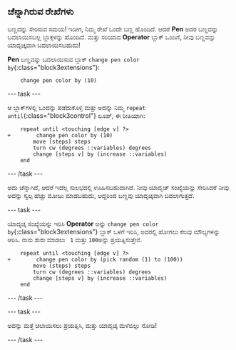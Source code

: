 ## ಚೆನ್ನಾಗಿರುವ ರೇಖೆಗಳು

ಬಣ್ಣವನ್ನು ಸೇರಿಸುವ ಸಮಯ! ಇದೀಗ, ನಿಮ್ಮ ರೇಖೆ ಒಂದೇ ಬಣ್ಣ ಹೊಂದಿದೆ. ಆದರೆ **Pen** ಅದರ ಬಣ್ಣವನ್ನು ಬದಲಾಯಿಸಬಲ್ಲ ಬ್ಲಾಕ್ಗಳನ್ನು ಹೊಂದಿದೆ. ಮತ್ತು ಸರಿಯಾದ **Operator** ಬ್ಲಾಕ್ ಒಂದಿಗೆ, ನೀವು ಬಣ್ಣವನ್ನು ಯಾದೃಚ್ಕವಾಗಿ ಬದಲಾಯಿಸಬಹುದು!

**Pen** ಬಣ್ಣವನ್ನು ಬದಲಾಯಿಸುವ ಬ್ಲಾಕ್ `change pen color by`{:class="block3extensions"}:

```blocks3
    change pen color by (10)
```

\--- task \---

ಆ ಬ್ಲಾಕ್‌ಗಳಲ್ಲಿ ಒಂದನ್ನು ಪಡೆದುಕೊಳ್ಳಿ ಮತ್ತು ಅದನ್ನು ನಿಮ್ಮ `repeat until`{:class="block3control"} ಲೂಪ್, ಈ ರೀತಿಯಾಗಿ:

```blocks3
    repeat until <touching [edge v] ?> 
+        change pen color by (10)
        move (steps) steps
        turn cw (degrees ::variables) degrees
        change [steps v] by (increase ::variables)
    end
```

\--- /task \---

ಅದು ಚೆನ್ನಾಗಿದೆ, ಆದರೆ ಇದೆಲ್ಲ ಸುಲಭದಲ್ಲಿ ಊಹಿಸಬಹುದಾಗಿದೆ. ನೀವು ಯಾದೃಚ್ ಸಂಖ್ಯೆಯನ್ನು ಸೇರಿಸಿದರೆ ನೀವು ಅದನ್ನು ಸ್ವಲ್ಪ ಹೆಚ್ಚು ಮೋಜು ಮಾಡಬಹುದು, ಆದ್ದರಿಂದ ಬಣ್ಣವು ಯಾದೃಚ್ಕವಾಗಿ ಬದಲಾಗುತ್ತದೆ.

\--- task \---

ಯಾದೃಚ್ಕ ಸಂಖ್ಯೆಯನ್ನು ಇರಿಸಿ **Operator** ಅನ್ನು `change pen color by`{:class="block3extensions"} ಬ್ಲಾಕ್‌ ಒಳಗೆ ಇರಿಸಿ, ಅದರಲ್ಲಿ ಹೋಗಲು ಕೆಲವು ಮೌಲ್ಯಗಳನ್ನು ಆರಿಸಿ. ನಾನು ಶುರು ಮಾಡಲು ` 1` ಮತ್ತು ` 100 `ಅನ್ನು ಪ್ರಯತ್ನಿಸುತ್ತೇನೆ.

```blocks3
    repeat until <touching [edge v] ?> 
+        change pen color by (pick random (1) to (100))
        move (steps) steps
        turn cw (degrees ::variables) degrees
        change [steps v] by (increase ::variables)
    end
```

\--- /task \---

\--- task \---

ಅದನ್ನು ಮತ್ತೆ ಚಲಾಯಿಸಲು ಪ್ರಯತ್ನಿಸಿ, ಮತ್ತು ಯಾದೃಚ್ಕ ಮಳೆಬಿಲ್ಲು ನೋಡಿ!

\--- /task \---